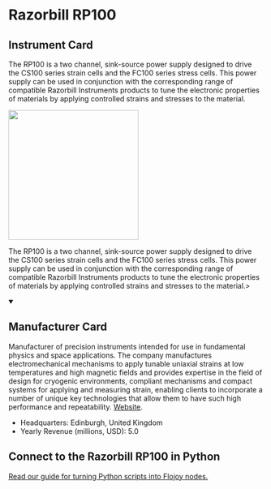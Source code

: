 
# Razorbill RP100

## Instrument Card

<div className="flex">

<div>

The RP100 is a two channel, sink-source power supply
designed to drive the CS100 series strain cells and the FC100
series stress cells. This power supply can be used in conjunction
with the corresponding range of compatible Razorbill Instruments
products to tune the electronic properties of materials by applying
controlled strains and stresses to the material.

</div>

<img width="256" src="https://v5.airtableusercontent.com/v1/19/19/1691539200000/_09joyMsldLuLJ8cN4M7tw/3ckmTkjwCmmPOCpFNMt0yq5lobjc0I60DNCoX15WvkFi-fqoBd9lJBIzL6z5pEBgwGmjh7nX2AM3XlnZij9xteziVuLfgmBC1AycL2o_NPI/yuejsp4VqcZYp_DFmE9hgqGKcTEpp5f7DwXD7b8UxoQ"/>

</div>

The RP100 is a two channel, sink-source power supply
designed to drive the CS100 series strain cells and the FC100
series stress cells. This power supply can be used in conjunction
with the corresponding range of compatible Razorbill Instruments
products to tune the electronic properties of materials by applying
controlled strains and stresses to the material.>

<details open>
<summary><h2>Manufacturer Card</h2></summary>

Manufacturer of precision instruments intended for use in fundamental physics and space applications. The company manufactures electromechanical mechanisms to apply tunable uniaxial strains at low temperatures and high magnetic fields and provides expertise in the field of design for cryogenic environments, compliant mechanisms and compact systems for applying and measuring strain, enabling clients to incorporate a number of unique key technologies that allow them to have such high performance and repeatability. <a href="https://razorbillinstruments.com/">Website</a>.

<ul>
  <li>Headquarters: Edinburgh, United Kingdom</li>
  <li>Yearly Revenue (millions, USD): 5.0</li>
</ul>
</details>

## Connect to the Razorbill RP100 in Python

[Read our guide for turning Python scripts into Flojoy nodes.](https://docs.flojoy.ai/custom-nodes/creating-custom-node/)


